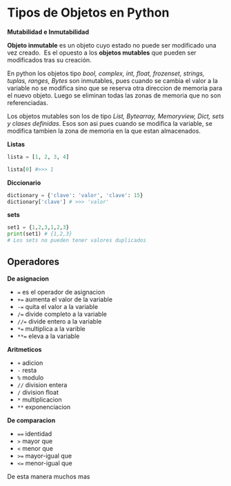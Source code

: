 # Tipos de Objetos en Python

**Mutabilidad e Inmutabilidad**

**Objeto inmutable** es un objeto cuyo estado no puede ser modificado una vez creado. ​ Es el opuesto a los **objetos mutables** que pueden ser modificados tras su creación. 

En python los objetos tipo *bool, complex, int, float, frozenset, strings, tuplas, ranges, Bytes* son inmutables, pues cuando se cambia el valor a la variable no se modifica sino que se reserva otra direccion de memoria para el nuevo objeto. Luego se eliminan todas las zonas de memoria que no son referenciadas.

Los objetos mutables son los de tipo *List, Bytearray, Memoryview, Dict, sets y clases definidas*. Esos son asi pues cuando se modifica la variable, se modifica tambien la zona de memoria en la que estan almacenados.

**Listas**

```py
lista = [1, 2, 3, 4]

lista[0] #>>> 1
```

**Diccionario**

```py
dictionary = {'clave': 'valor', 'clave': 15}
dictionary['clave'] # >>> 'valor'
```

**sets**

```py
set1 = {1,2,3,1,2,3}
print(set1) # {1,2,3}
# Los sets no pueden tener valores duplicados
```

## Operadores

**De asignacion**

- `=` es el operador de asignacion
- `+=` aumenta el valor de la variable
- `-=` quita el valor a la variable
- `/=` divide completo a la variable
- `//=` divide entero a la variable
- `*=` multiplica a la varible
- `**=` eleva a la variable
 
**Aritmeticos**

- `+` adicion
- `-` resta
- `%` modulo
- `//` division entera
- `/` division float
- `*` multiplicacion
- `**` exponenciacion

**De comparacion**

- `==` identidad
- `>` mayor que
- `<` menor que
- `>=` mayor-igual que
- `<=` menor-igual que

De esta manera muchos mas